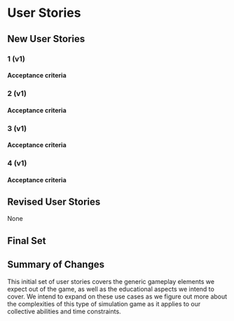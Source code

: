 # User Stories

## New User Stories

### 1 (v1)



#### Acceptance criteria



### 2 (v1)



#### Acceptance criteria



### 3 (v1)



#### Acceptance criteria



### 4 (v1)



#### Acceptance criteria



## Revised User Stories

None

## Final Set



## Summary of Changes

This initial set of user stories covers the generic gameplay elements we expect out of the game, as well as the educational aspects we intend to cover. We intend to expand on these use cases as we figure out more about the complexities of this type of simulation game as it applies to our collective abilities and time constraints.
